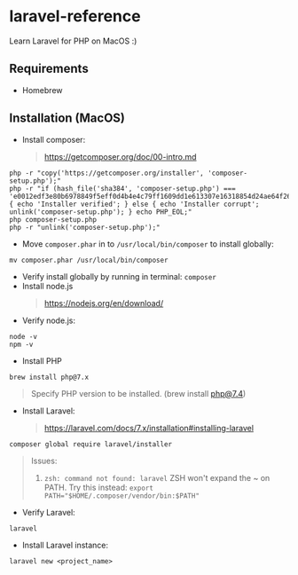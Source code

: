 # laravel-reference

Learn Laravel for PHP on MacOS :)

## Requirements

- Homebrew

## Installation (MacOS)

- Install composer:
  > https://getcomposer.org/doc/00-intro.md

```
php -r "copy('https://getcomposer.org/installer', 'composer-setup.php');"
php -r "if (hash_file('sha384', 'composer-setup.php') === 'e0012edf3e80b6978849f5eff0d4b4e4c79ff1609dd1e613307e16318854d24ae64f26d17af3ef0bf7cfb710ca74755a') { echo 'Installer verified'; } else { echo 'Installer corrupt'; unlink('composer-setup.php'); } echo PHP_EOL;"
php composer-setup.php
php -r "unlink('composer-setup.php');"
```

- Move `composer.phar` in to `/usr/local/bin/composer` to install globally:

```
mv composer.phar /usr/local/bin/composer
```

- Verify install globally by running in terminal: `composer`
- Install node.js
  > https://nodejs.org/en/download/
- Verify node.js:

```
node -v
npm -v
```

- Install PHP

```
brew install php@7.x
```

> Specify PHP version to be installed. (brew install php@7.4)

- Install Laravel:
  > https://laravel.com/docs/7.x/installation#installing-laravel

```
composer global require laravel/installer
```

> Issues:
>
> 1. `zsh: command not found: laravel`
>    ZSH won't expand the ~ on PATH. Try this instead:
>    `export PATH="$HOME/.composer/vendor/bin:$PATH"`

- Verify Laravel:

```
laravel
```

- Install Laravel instance:

```
laravel new <project_name>
```
